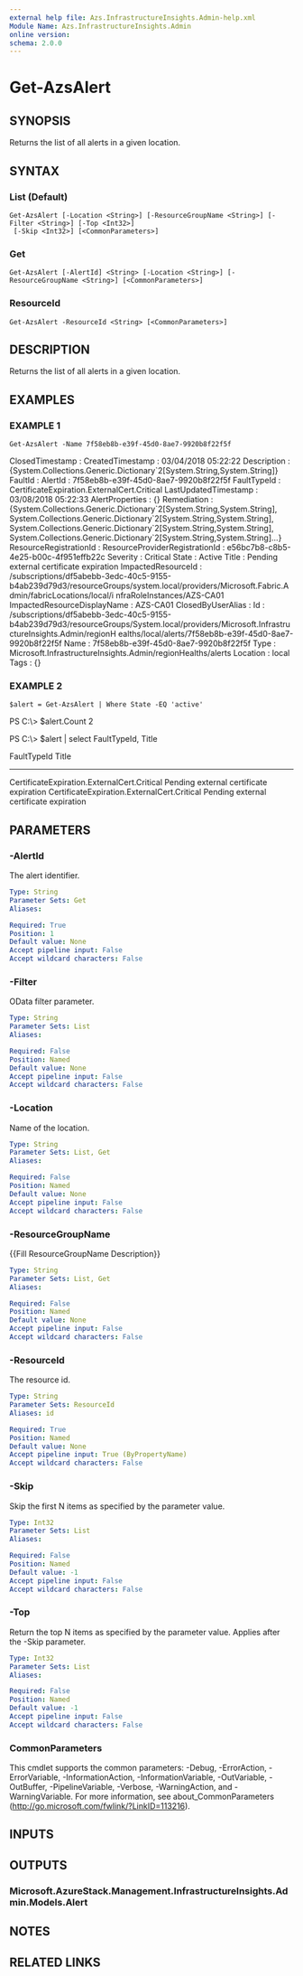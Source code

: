 ```yaml
---
external help file: Azs.InfrastructureInsights.Admin-help.xml
Module Name: Azs.InfrastructureInsights.Admin
online version:
schema: 2.0.0
---
```


# Get-AzsAlert

## SYNOPSIS
Returns the list of all alerts in a given location.

## SYNTAX

### List (Default)
```
Get-AzsAlert [-Location <String>] [-ResourceGroupName <String>] [-Filter <String>] [-Top <Int32>]
 [-Skip <Int32>] [<CommonParameters>]
```

### Get
```
Get-AzsAlert [-AlertId] <String> [-Location <String>] [-ResourceGroupName <String>] [<CommonParameters>]
```

### ResourceId
```
Get-AzsAlert -ResourceId <String> [<CommonParameters>]
```

## DESCRIPTION
Returns the list of all alerts in a given location.

## EXAMPLES

### EXAMPLE 1
```
Get-AzsAlert -Name 7f58eb8b-e39f-45d0-8ae7-9920b8f22f5f
```

ClosedTimestamp                :
CreatedTimestamp               : 03/04/2018 05:22:22
Description                    : {System.Collections.Generic.Dictionary\`2\[System.String,System.String\]}
FaultId                        :
AlertId                        : 7f58eb8b-e39f-45d0-8ae7-9920b8f22f5f
FaultTypeId                    : CertificateExpiration.ExternalCert.Critical
LastUpdatedTimestamp           : 03/08/2018 05:22:33
AlertProperties                : {}
Remediation                    : {System.Collections.Generic.Dictionary\`2\[System.String,System.String\],
                                 System.Collections.Generic.Dictionary\`2\[System.String,System.String\],
                                 System.Collections.Generic.Dictionary\`2\[System.String,System.String\],
                                 System.Collections.Generic.Dictionary\`2\[System.String,System.String\]...}
ResourceRegistrationId         :
ResourceProviderRegistrationId : e56bc7b8-c8b5-4e25-b00c-4f951effb22c
Severity                       : Critical
State                          : Active
Title                          : Pending external certificate expiration
ImpactedResourceId             : /subscriptions/df5abebb-3edc-40c5-9155-b4ab239d79d3/resourceGroups/system.local/providers/Microsoft.Fabric.Admin/fabricLocations/local/i
                                 nfraRoleInstances/AZS-CA01
ImpactedResourceDisplayName    : AZS-CA01
ClosedByUserAlias              :
Id                             : /subscriptions/df5abebb-3edc-40c5-9155-b4ab239d79d3/resourceGroups/System.local/providers/Microsoft.InfrastructureInsights.Admin/regionH
                                 ealths/local/alerts/7f58eb8b-e39f-45d0-8ae7-9920b8f22f5f
Name                           : 7f58eb8b-e39f-45d0-8ae7-9920b8f22f5f
Type                           : Microsoft.InfrastructureInsights.Admin/regionHealths/alerts
Location                       : local
Tags                           : {}

### EXAMPLE 2
```
$alert = Get-AzsAlert | Where State -EQ 'active'
```

PS C:\\\> $alert.Count
2

PS C:\\\> $alert | select FaultTypeId, Title

FaultTypeId                                 Title
-----------                                 -----
CertificateExpiration.ExternalCert.Critical Pending external certificate expiration
CertificateExpiration.ExternalCert.Critical Pending external certificate expiration

## PARAMETERS

### -AlertId
The alert identifier.

```yaml
Type: String
Parameter Sets: Get
Aliases:

Required: True
Position: 1
Default value: None
Accept pipeline input: False
Accept wildcard characters: False
```

### -Filter
OData filter parameter.

```yaml
Type: String
Parameter Sets: List
Aliases:

Required: False
Position: Named
Default value: None
Accept pipeline input: False
Accept wildcard characters: False
```

### -Location
Name of the location.

```yaml
Type: String
Parameter Sets: List, Get
Aliases:

Required: False
Position: Named
Default value: None
Accept pipeline input: False
Accept wildcard characters: False
```

### -ResourceGroupName
{{Fill ResourceGroupName Description}}

```yaml
Type: String
Parameter Sets: List, Get
Aliases:

Required: False
Position: Named
Default value: None
Accept pipeline input: False
Accept wildcard characters: False
```

### -ResourceId
The resource id.

```yaml
Type: String
Parameter Sets: ResourceId
Aliases: id

Required: True
Position: Named
Default value: None
Accept pipeline input: True (ByPropertyName)
Accept wildcard characters: False
```

### -Skip
Skip the first N items as specified by the parameter value.

```yaml
Type: Int32
Parameter Sets: List
Aliases:

Required: False
Position: Named
Default value: -1
Accept pipeline input: False
Accept wildcard characters: False
```

### -Top
Return the top N items as specified by the parameter value.
Applies after the -Skip parameter.

```yaml
Type: Int32
Parameter Sets: List
Aliases:

Required: False
Position: Named
Default value: -1
Accept pipeline input: False
Accept wildcard characters: False
```

### CommonParameters
This cmdlet supports the common parameters: -Debug, -ErrorAction, -ErrorVariable, -InformationAction, -InformationVariable, -OutVariable, -OutBuffer, -PipelineVariable, -Verbose, -WarningAction, and -WarningVariable. For more information, see about_CommonParameters (http://go.microsoft.com/fwlink/?LinkID=113216).

## INPUTS

## OUTPUTS

### Microsoft.AzureStack.Management.InfrastructureInsights.Admin.Models.Alert

## NOTES

## RELATED LINKS
